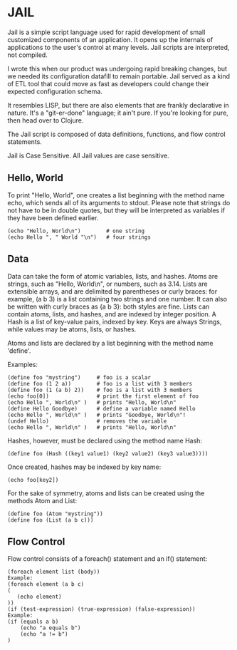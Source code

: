 # JAIL

Jail is a simple script language used for rapid development of small customized components of an application.  It opens up the internals of applications to the user's control at many levels.  Jail scripts are interpreted, not compiled.

I wrote this when our product was undergoing rapid breaking changes, but we needed its configuration datafill to remain portable.  Jail served as a kind of ETL tool that could move as fast as developers could change their expected configuration schema.

It resembles LISP, but there are also elements that are frankly declarative in nature.  It's a "git-er-done" language; it ain't pure.  If you're looking for pure, then head over to Clojure.

The Jail script is composed of data definitions, functions, and flow control statements. 

Jail is Case Sensitive. All Jail values are case sensitive. 

## Hello, World

To print "Hello, World", one creates a list beginning with the method name echo, which sends all of its arguments to stdout.  Please note that strings do not have to be in double quotes, but they will be interpreted as variables if they have been defined earlier.

```
(echo "Hello, World\n")        # one string 
(echo Hello ", " World "\n")   # four strings
```

## Data

Data can take the form of atomic variables, lists, and hashes.   Atoms are strings, such as "Hello, World\n", or numbers, such as 3.14.  Lists are extensible arrays, and are delimited by parentheses or curly braces: for example, (a b 3) is a list containing two strings and one number.  It can also be written with curly braces as {a b 3}: both styles are fine.  Lists can contain atoms, lists, and hashes, and are indexed by integer position.  A Hash is a list of key-value pairs, indexed by key.  Keys are always Strings, while values may be atoms, lists, or hashes.

Atoms and lists are declared by a list beginning with the method name 'define'.

Examples:
```
(define foo "mystring")     # foo is a scalar 
(define foo (1 2 a))        # foo is a list with 3 members 
(define foo (1 (a b) 2))    # foo is a list with 3 members 
(echo foo[0])               # print the first element of foo
(echo Hello ", World\n" )   # prints "Hello, World\n" 
(define Hello Goodbye)      # define a variable named Hello 
(echo Hello ", World\n" )   # prints "Goodbye, World\n"! 
(undef Hello)               # removes the variable 
(echo Hello ", World\n" )   # prints "Hello, World\n"
```

Hashes, however, must be declared using the method name Hash:
```
(define foo (Hash ((key1 value1) (key2 value2) (key3 value3))))
```
Once created, hashes may be indexed by key name:
```
(echo foo[key2])
```
For the sake of symmetry, atoms and lists can be created using the methods Atom and List:
```
(define foo (Atom "mystring")) 
(define foo (List (a b c)))
```

## Flow Control

Flow control consists of a foreach() statement and an if() statement: 
 
```
(foreach element list (body)) 
Example: 
(foreach element (a b c)  
(  
   (echo element)  
))
(if (test-expression) (true-expression) (false-expression)) 
Example: 
(if (equals a b) 
    (echo "a equals b") 
    (echo "a != b") 
)
```

